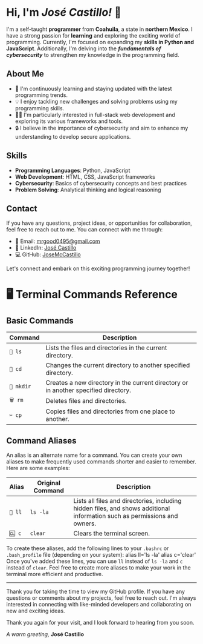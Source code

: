 # Hi, I'm *José Castillo!* 👋

I'm a self-taught **programmer** from **Coahuila**, a state in **northern Mexico**. I have a strong passion for **learning** and exploring the exciting world of programming. Currently, I'm focused on expanding my **skills in Python and JavaScript**. Additionally, I'm delving into the ***fundamentals of cybersecurity*** to strengthen my knowledge in the programming field.

## About Me

- 🌱 I'm continuously learning and staying updated with the latest programming trends.
- 💡 I enjoy tackling new challenges and solving problems using my programming skills.
- 👨‍💻 I'm particularly interested in full-stack web development and exploring its various frameworks and tools.
- 🔒 I believe in the importance of cybersecurity and aim to enhance my understanding to develop secure applications.

## Skills

- **Programming Languages**: Python, JavaScript
- **Web Development**: HTML, CSS, JavaScript frameworks
- **Cybersecurity**: Basics of cybersecurity concepts and best practices
- **Problem Solving**: Analytical thinking and logical reasoning

## Contact

If you have any questions, project ideas, or opportunities for collaboration, feel free to reach out to me. You can connect with me through:

- 📧 Email: [mrgood0495@gmail.com](mailto:mrgood0495@gmail.com)
- 💼 LinkedIn: [José Castillo](https://www.linkedin.com/in/jos%C3%A9-castillo-371260267/)
- 💻 GitHub: [JoseMcCastillo](https://github.com/JoseMcCastillo)

Let's connect and embark on this exciting programming journey together!

# 🖥️ Terminal Commands Reference

## Basic Commands

| Command | Description |
|---------|-------------|
| `📂 ls`    | Lists the files and directories in the current directory. |
| `📁 cd`    | Changes the current directory to another specified directory. |
| `📝 mkdir` | Creates a new directory in the current directory or in another specified directory. |
| `🗑️ rm`    | Deletes files and directories. |
| `✂️ cp`    | Copies files and directories from one place to another. |

## Command Aliases

An alias is an alternate name for a command. You can create your own aliases to make frequently used commands shorter and easier to remember. Here are some examples:

| Alias | Original Command | Description |
|-------|-----------------|-------------|
| `📜 ll`  | `ls -la`        | Lists all files and directories, including hidden files, and shows additional information such as permissions and owners. |
| `🆑 c`   | `clear`         | Clears the terminal screen. |

To create these aliases, add the following lines to your `.bashrc` or `.bash_profile` file (depending on your system):
alias ll='ls -la'
alias c='clear'
Once you've added these lines, you can use `ll` instead of `ls -la` and `c` instead of `clear`. Feel free to create more aliases to make your work in the terminal more efficient and productive.

---

Thank you for taking the time to view my GitHub profile. If you have any questions or comments about my projects, feel free to reach out. I'm always interested in connecting with like-minded developers and collaborating on new and exciting ideas.

Thank you again for your visit, and I look forward to hearing from you soon.

*A warm greeting,*
**José Castillo**
